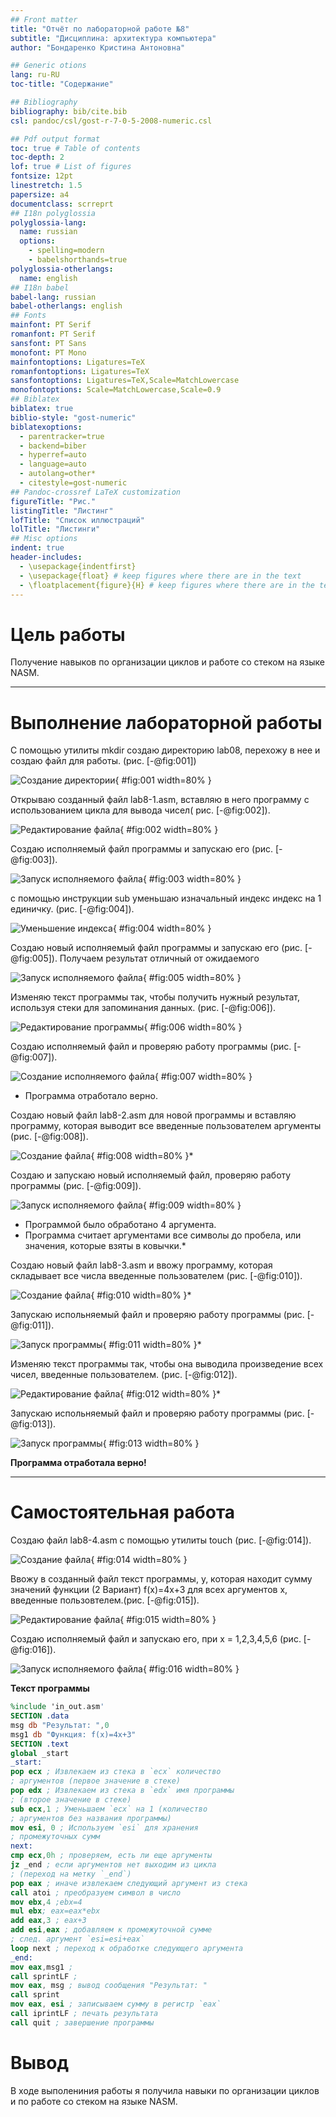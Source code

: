 ```yaml
---
## Front matter
title: "Отчёт по лабораторной работе №8"
subtitle: "Дисциплина: архитектура компьютера"
author: "Бондаренко Кристина Антоновна"

## Generic otions
lang: ru-RU
toc-title: "Содержание"

## Bibliography
bibliography: bib/cite.bib
csl: pandoc/csl/gost-r-7-0-5-2008-numeric.csl

## Pdf output format
toc: true # Table of contents
toc-depth: 2
lof: true # List of figures
fontsize: 12pt
linestretch: 1.5
papersize: a4
documentclass: scrreprt
## I18n polyglossia
polyglossia-lang:
  name: russian
  options:
	- spelling=modern
	- babelshorthands=true
polyglossia-otherlangs:
  name: english
## I18n babel
babel-lang: russian
babel-otherlangs: english
## Fonts
mainfont: PT Serif
romanfont: PT Serif
sansfont: PT Sans
monofont: PT Mono
mainfontoptions: Ligatures=TeX
romanfontoptions: Ligatures=TeX
sansfontoptions: Ligatures=TeX,Scale=MatchLowercase
monofontoptions: Scale=MatchLowercase,Scale=0.9
## Biblatex
biblatex: true
biblio-style: "gost-numeric"
biblatexoptions:
  - parentracker=true
  - backend=biber
  - hyperref=auto
  - language=auto
  - autolang=other*
  - citestyle=gost-numeric
## Pandoc-crossref LaTeX customization
figureTitle: "Рис."
listingTitle: "Листинг"
lofTitle: "Список иллюстраций"
lolTitle: "Листинги"
## Misc options
indent: true
header-includes:
  - \usepackage{indentfirst}
  - \usepackage{float} # keep figures where there are in the text
  - \floatplacement{figure}{H} # keep figures where there are in the text
---
```


# Цель работы

Получение навыков по организации циклов и работе со стеком на языке NASM.

***

# Выполнение лабораторной работы

С помощью утилиты mkdir создаю директорию lab08, перехожу в нее и создаю файл для работы. (рис. [-@fig:001])

![Создание директории](image/1.png){ #fig:001 width=80% }

Открываю созданный файл lab8-1.asm, вставляю в него программу с использованием цикла для вывода чисел( рис. [-@fig:002]).

![Редактирование файла](image/2.png){ #fig:002 width=80% }

Создаю исполняемый файл программы и запускаю его (рис. [-@fig:003]).  

![Запуск исполняемого файла](image/3.png){ #fig:003 width=80% }

с помощью инструкции sub уменьшаю изначальный индекс индекс на 1 единичку. (рис. [-@fig:004]).

![Уменьшение индекса](image/4.png){ #fig:004 width=80% }

Создаю новый исполняемый файл программы и запускаю его (рис. [-@fig:005]).  Получаем результат отличный от ожидаемого

![Запуск исполняемого файла](image/5.png){ #fig:005 width=80% }

Изменяю текст программы так, чтобы получить нужный результат, используя стеки для запоминания данных.  (рис. [-@fig:006]).

![Редактирование программы](image/6.png){ #fig:006 width=80% }

 Создаю исполняемый файл и проверяю работу программы (рис. [-@fig:007]). 

![Создание исполняемого файла](image/7.png){ #fig:007 width=80% }

- Программа отработало верно.

Создаю новый файл lab8-2.asm для новой программы и вставляю программу, которая выводит все введенные пользователем аргументы (рис. [-@fig:008]).

![Создание файла](image/8.png){ #fig:008 width=80% }*

Создаю и запускаю новый исполняемый файл, проверяю работу программы (рис. [-@fig:009]). 

![Запуск исполняемого файла](image/9.png){ #fig:009 width=80% }

- Программой было обработано 4 аргумента.
- Программа считает аргументами все символы до пробела, или значения, которые взяты в ковычки.*

Создаю новый файл lab8-3.asm и ввожу программу, которая складывает все числа введенные пользователем  (рис. [-@fig:010]).

![Создание файла](image/10.png){ #fig:010 width=80% }*

Запускаю испольняемый файл и проверяю работу программы (рис. [-@fig:011]).

![Запуск программы](image/11.png){ #fig:011 width=80% }*

Изменяю текст программы так, чтобы она выводила произведение всех чисел, введенные пользователем. (рис. [-@fig:012]).

![Редактирование файла](image/12.png){ #fig:012 width=80% }*

Запускаю испольняемый файл и проверяю работу программы (рис. [-@fig:013]).

![Запуск программы](image/13.png){ #fig:013 width=80% }

**Программа отработала верно!**

***

# Самостоятельная работа

Создаю файл lab8-4.asm с помощью утилиты touch (рис. [-@fig:014]).

![Создание файла](image/14.png){ #fig:014 width=80% }

Ввожу в созданный файл текст программы, у, которая находит сумму значений функции (2 Вариант) f(x)=4x+3 для всех аргументов x, введенные пользовтелем.(рис. [-@fig:015]).

![Редактирование файла](image/15.png){ #fig:015 width=80% }

Создаю исполняемый файл и запускаю его, при x = 1,2,3,4,5,6 (рис. [-@fig:016]).

![Запуск исполняемого файла](image/16.png){ #fig:016 width=80% }

**Текст программы**

```NASM
%include 'in_out.asm'
SECTION .data
msg db "Результат: ",0
msg1 db "Функция: f(x)=4x+3"
SECTION .text
global _start
_start:
pop ecx ; Извлекаем из стека в `ecx` количество
; аргументов (первое значение в стеке)
pop edx ; Извлекаем из стека в `edx` имя программы
; (второе значение в стеке)
sub ecx,1 ; Уменьшаем `ecx` на 1 (количество
; аргументов без названия программы)
mov esi, 0 ; Используем `esi` для хранения
; промежуточных сумм
next:
cmp ecx,0h ; проверяем, есть ли еще аргументы
jz _end ; если аргументов нет выходим из цикла
; (переход на метку `_end`)
pop eax ; иначе извлекаем следующий аргумент из стека
call atoi ; преобразуем символ в число
mov ebx,4 ;ebx=4
mul ebx; eax=eax*ebx
add eax,3 ; eax+3
add esi,eax ; добавляем к промежуточной сумме
; след. аргумент `esi=esi+eax`
loop next ; переход к обработке следующего аргумента
_end:
mov eax,msg1 ;
call sprintLF ;
mov eax, msg ; вывод сообщения "Результат: "
call sprint
mov eax, esi ; записываем сумму в регистр `eax`
call iprintLF ; печать результата
call quit ; завершение программы


```

# Вывод

В ходе выполениния работы я получила навыки по организации циклов и по работе со стеком на языке NASM.